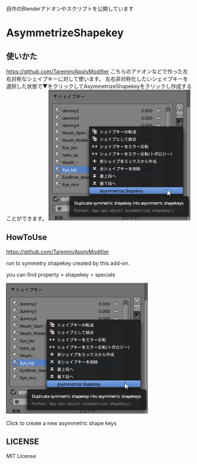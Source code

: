 自作のBlenderアドオンやスクリプトを公開しています

# AsymmetrizeShapekey
## 使いかた
https://github.com/Taremin/ApplyModifier
こちらのアドオンなどで作った左右対称なシェイプキーに対して使います。
左右非対称化したいシェイプキーを選択した状態で▼をクリックしてAsymmetrizeShapekeyをクリックし作成することができます。
![p](https://github.com/lowteq/blenderScripts/blob/master/readmeimages/20200211045408_383x354.png)

## HowToUse
https://github.com/Taremin/ApplyModifier

run to symmetry shapekey created by this add-on.

you can find property > shapekey > specials

![p](https://github.com/lowteq/blenderScripts/blob/master/readmeimages/20200211045408_383x354.png)

Click to create a new asymmetric shape keys
## LICENSE
MIT License
